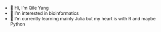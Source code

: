 - 👋 Hi, I’m Qile Yang
- 👀 I’m interested in bioinformatics
- 🌱 I’m currently learning mainly Julia but my heart is with R and maybe Python
